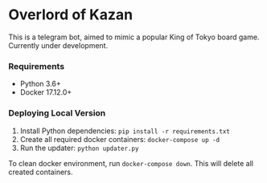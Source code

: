 # Overlord of Kazan

This is a telegram bot, aimed to mimic a popular King of Tokyo board game. Currently under development.

### Requirements
* Python    3.6+
* Docker    17.12.0+

### Deploying Local Version

1. Install Python dependencies: `pip install -r requirements.txt`
1. Create all required docker containers: `docker-compose up -d`
1. Run the updater: `python updater.py`

To clean docker environment, run `docker-compose down`. This will delete all created containers. 